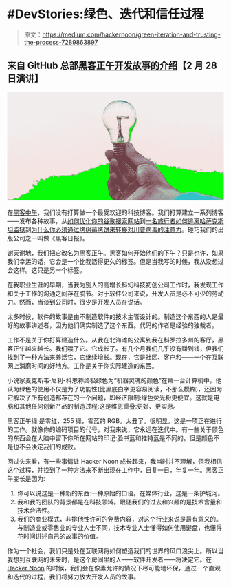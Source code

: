 # #DevStories:绿色、迭代和信任过程

> 原文：<https://medium.com/hackernoon/green-iteration-and-trusting-the-process-7289863897>

## 来自 GitHub 总部[黑客正午开发故事的介绍](https://www.eventbrite.com/e/hacker-noon-dev-stories-at-github-hq-tickets-56686930134)【2 月 28 日演讲】

![](img/3fe6d2d8ffe1253337c02c6c82d8f0c8.png)

在[黑客中午](http://hackernoon.com)，我们没有打算做一个最受欢迎的科技博客。我们打算建立一系列博客——发布各种故事，从[如何优化你的谷歌搜索网站](https://hackernoon.com/tagged/seo)到[一名旅行者如何逃离哈萨克斯坦监狱](https://artplusmarketing.com/i-got-arrested-in-kazakhstan-and-represented-myself-in-court-d3764fb738f1)到[为什么你必须通过烤树莓烤饼来转移对川普病毒的注意力](https://extranewsfeed.com/why-liberals-are-wrong-about-trump-c865b12c72a7)。碰巧我们的出版公司之一叫做《黑客日报》。

谢天谢地，我们把它改名为黑客正午。黑客如何开始他们的下午？只是也许，如果我们幸运的话，它会是一个比我活得更久的标签。但是当我写的时候，我从没想过会这样。这只是另一个标签。

在我职业生涯的早期，当我为别人的高增长科幻科技初创公司工作时，我发现工作和关于工作的沟通之间存在脱节。对于软件公司来说，开发人员是必不可少的劳动力。然而，当谈到公司时，很少是开发人员在说话。

太多时候，软件的故事是由不制造软件的技术主管设计的。制造这个东西的人是最好的故事讲述者，因为他们确实制造了这个东西。代码的作者是经验的独裁者。

工作不是关于你打算建造什么。从我在北海滩的公寓到我在科罗拉多州的客厅，黑客正午越来越长。我们喂了它。它成长了。有几个月我们几乎没有赚到钱，但我们找到了一种方法来养活它，它继续增长。现在，它是社区、客户和——一个在互联网上消磨时间的好地方。工作是关于你实际建造的东西。

小说家麦克斯韦·尼利-科恩称终极绿色为“机器灵魂的颜色”在第一台计算机中，他认为绿色的使用不仅是为了功能性(比黑底白字更容易阅读，不那么模糊)，还因为它解决了所有创造都存在的一个问题，即经济限制:绿色荧光粉更便宜。这就是电脑和其他任何创新产品的制造过程:这是维恩重叠:更好、更实惠。

黑客正午绿:是零红，255 绿，零蓝的 RGB。太丑了。很明显。这是一项正在进行的工作。就像你的编码项目的代号，对我来说，它永远在迭代中。有一些关于颜色的东西会在大脑中留下你所在网站的印记:脸书蓝和推特蓝是不同的。但是颜色不是也不会决定我们的成败。

回过头来看，有一些事情让 Hacker Noon 成长起来，我当时并不理解，但我相信这个过程，并找到了一种方法来不断出现在工作中，日复一日，年复一年。黑客正午变长是因为:

1.  你可以说这是一种新的东西:一种原始的口语。在媒体行业，这是一条护城河。
2.  我和我的团队的背景都是在科技领域。跟随我们的过去和兴趣的是技术含量和技术合法性。
3.  我们的商业模式，非排他性许可的免费内容，对这个行业来说是最有意义的。与制造业或零售业的专业人士不同，技术专业人士懂得如何使用键盘，也懂得花时间讲述自己的故事的价值。

作为一个社会，我们只是处在互联网将如何塑造我们的世界的风口浪尖上。所以当我想到互联网的未来时，是这个房间里的人——软件开发者——将决定它。在 [Hacker Noon](http://hackernoon.com) 的时候，我们会在像素允许的情况下尽可能地环保，通过一个直观和迭代的过程，我们将努力放大开发人员的故事。